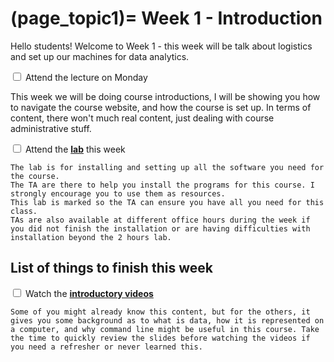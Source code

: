 (page_topic1)=
Week 1 - Introduction
=======================

Hello students!  Welcome to Week 1 - this week will be talk about logistics and set up our machines for data analytics.

<label><input type="checkbox" id="week01_task1" class="box"> Attend the lecture on Monday </input></label>

This week we will be doing course introductions, I will be showing you how to navigate the course website, and how the course is set up. In terms of content, there won't much real content, just dealing with course administrative stuff.

<label><input type="checkbox" id="week01_task2" class="box"> Attend the **[lab](./lab.md)** this week</input></label>

```{tip}
The lab is for installing and setting up all the software you need for the course.
The TA are there to help you install the programs for this course. I strongly encourage you to use them as resources. 
This lab is marked so the TA can ensure you have all you need for this class. 
TAs are also available at different office hours during the week if you did not finish the installation or are having difficulties with installation beyond the 2 hours lab.
```

## List of things to finish this week

<label><input type="checkbox" id="week01_task3" class="box"> Watch the **[introductory videos](./video.md)**</input></label>

```{tip}
Some of you might already know this content, but for the others, it gives you some background as to what is data, how it is represented on a computer, and why command line might be useful in this course. Take the time to quickly review the slides before watching the videos if you need a refresher or never learned this.
```
